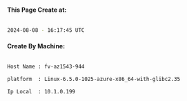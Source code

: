 
   
#### This Page Create at:

```bash

2024-08-08 - 16:17:45 UTC

```

#### Create By Machine:

```bash

Host Name : fv-az1543-944

platform  : Linux-6.5.0-1025-azure-x86_64-with-glibc2.35

Ip Local  : 10.1.0.199

```

